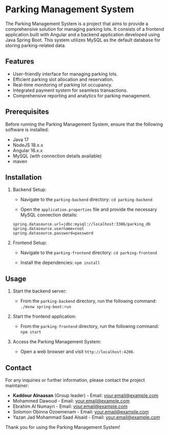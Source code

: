 # Parking Management System

The Parking Management System is a project that aims to provide a comprehensive solution for managing parking lots. It consists of a frontend application built with Angular and a backend application developed using Java Spring Boot. This system utilizes MySQL as the default database for storing parking-related data.

## Features

- User-friendly interface for managing parking lots.
- Efficient parking slot allocation and reservation.
- Real-time monitoring of parking lot occupancy.
- Integrated payment system for seamless transactions.
- Comprehensive reporting and analytics for parking management.

## Prerequisites

Before running the Parking Management System, ensure that the following software is installed:

- Java 17
- NodeJS 18.x.x
- Angular 16.x.x
- MySQL (with connection details available)
- maven

## Installation

1.  Backend Setup:

    - Navigate to the `parking-backend` directory:
      `cd parking-backend`

    - Open the `application.properties` file and provide the necessary MySQL connection details:

    ```
    spring.datasource.url=jdbc:mysql://localhost:3306/parking_db
    spring.datasource.username=root
    spring.datasource.password=password
    ```

1.  Frontend Setup:

    - Navigate to the `parking-frontend` directory:
      `cd parking-frontend`

    - Install the dependencies:
      `npm install`

## Usage

1.  Start the backend server:

    - From the `parking-backend` directory, run the following command:
      `./mvnw spring-boot:run`

1.  Start the frontend application:

    - From the `parking-frontend` directory, run the following command:
      `npm start`

1.  Access the Parking Management System:

    - Open a web browser and visit `http://localhost:4200`.

## Contact

For any inquiries or further information, please contact the project maintainer:

- **Kaddour Alnaasan** (Group leader) - Email: [your.email@example.com](mailto:your.email@example.com)
- Mohammed Dawoud - Email: [your.email@example.com](mailto:your.email@example.com)
- Ebrahim Al Numayri - Email: [your.email@example.com](mailto:your.email@example.com)
- Solomon Obinna Ozoemenam - Email: [your.email@example.com](mailto:your.email@example.com)
- Yazan Jad Mohammad Saad Alsaid - Email: [your.email@example.com](mailto:your.email@example.com)

Thank you for using the Parking Management System!
